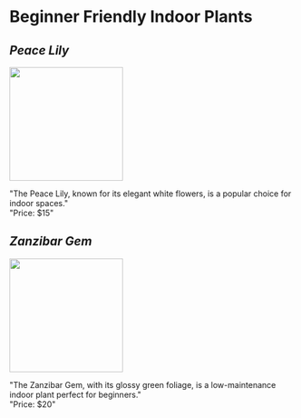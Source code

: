 <!DOCTYPE html>
<html>
<html lang="en">
<meta charset="UTF-8">
<head>
<title>Gabriel's Flower Shop</title>
</head>
<body>

<h1>Beginner Friendly Indoor Plants</h1>

<h2><em>Peace Lily</em></h2>
<img src="https://www.thespruce.com/thmb/HxJP0gim16D7iq7vAYO0-fDbk5k=/1500x0/filters:no_upscale():max_bytes(150000):strip_icc()/SPR-variegated-peace-lily-domino-7097188-hero-A-422d7faa152d42d3a4030ff8a2a33768.jpg" height="200" width="200">
<p>"The Peace Lily, known for its elegant white flowers, is
a popular choice for indoor spaces."<br>"Price: $15"</p>

<h2><em>Zanzibar Gem</em></h2>
<img src="https://www.scentboutique.co.nz/cdn/shop/products/zanzibar-gem-478478.jpg?v=1696236204&width=1445" height="200" width="200">
<p>"The Zanzibar Gem, with its glossy green foliage,
is a low-maintenance indoor plant perfect for beginners."<br>"Price: $20"</p>
</body>
</html>
